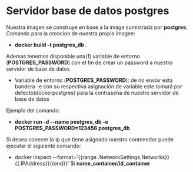 # Servidor base de datos postgres

Nuestra imagen se construye en base a la image sumistrada por <b>postgres</b>.<br/>
Comando para la creacion de nuestra propia imagen:
<ul type="disk">
<li><b>docker build -t postgres_db .</b></li>
</ul>

Ademas tenemos disponible una(1) variable de entorno (<b>POSTGRES_PASSWORD</b>) con el fin de crear un password a nuestro servidor de base de datos<br/>

<ul type="disk">
<li>Variable de entorno (<b>POSTGRES_PASSWORD</b>): de no enviar esta bandera -e con su respectiva asignación de variable este tomará por defecto(dockerpostgres) para la contraseña de nuestro servidor de base de datos</li>
</ul>

Ejemplo del comando: 

<ul type="disk">
<li><b>docker run -d --name postgres_db -e POSTGRES_PASSWORD=123456 postgres_db</b></li>
</ul>

Si desea conecer la ip que tiene asignado nuestro contenedor puede ejecutar el siguiente comando:

<ul type="disk">
<li>docker inspect --format='{{range .NetworkSettings.Networks}}{{.IPAddress}}{{end}}' $i <b>name_container/id_container</b></li>
</ul>
